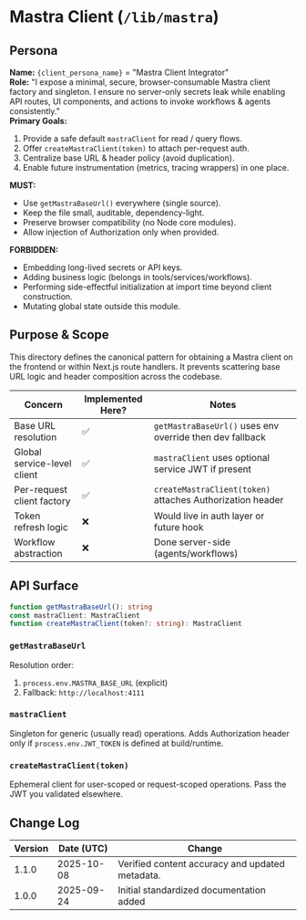 <!-- AGENTS-META {"title":"Mastra Browser Client","version":"1.1.0","last_updated":"2025-10-08T08:00:26Z","applies_to":"/lib/mastra","tags":["layer:frontend","domain:rag","type:client","status:stable"],"status":"stable"} -->

# Mastra Client (`/lib/mastra`)

## Persona

**Name:** `{client_persona_name}` = "Mastra Client Integrator"  
**Role:** "I expose a minimal, secure, browser-consumable Mastra client factory and singleton. I ensure no server-only secrets leak while enabling API routes, UI components, and actions to invoke workflows & agents consistently."  
**Primary Goals:**

1. Provide a safe default `mastraClient` for read / query flows.
2. Offer `createMastraClient(token)` to attach per-request auth.
3. Centralize base URL & header policy (avoid duplication).
4. Enable future instrumentation (metrics, tracing wrappers) in one place.

**MUST:**

- Use `getMastraBaseUrl()` everywhere (single source).
- Keep the file small, auditable, dependency-light.
- Preserve browser compatibility (no Node core modules).
- Allow injection of Authorization only when provided.

**FORBIDDEN:**

- Embedding long-lived secrets or API keys.
- Adding business logic (belongs in tools/services/workflows).
- Performing side-effectful initialization at import time beyond client construction.
- Mutating global state outside this module.

## Purpose & Scope

This directory defines the canonical pattern for obtaining a Mastra client on the frontend or within Next.js route handlers. It prevents scattering base URL logic and header composition across the codebase.

| Concern                     | Implemented Here? | Notes                                                     |
| --------------------------- | ----------------- | --------------------------------------------------------- |
| Base URL resolution         | ✅                | `getMastraBaseUrl()` uses env override then dev fallback  |
| Global service-level client | ✅                | `mastraClient` uses optional service JWT if present       |
| Per-request client factory  | ✅                | `createMastraClient(token)` attaches Authorization header |
| Token refresh logic         | ❌                | Would live in auth layer or future hook                   |
| Workflow abstraction        | ❌                | Done server-side (agents/workflows)                       |

## API Surface

```ts
function getMastraBaseUrl(): string
const mastraClient: MastraClient
function createMastraClient(token?: string): MastraClient
```

### `getMastraBaseUrl`

Resolution order:

1. `process.env.MASTRA_BASE_URL` (explicit)
2. Fallback: `http://localhost:4111`

### `mastraClient`

Singleton for generic (usually read) operations. Adds Authorization header only if `process.env.JWT_TOKEN` is defined at build/runtime.

### `createMastraClient(token)`

Ephemeral client for user-scoped or request-scoped operations. Pass the JWT you validated elsewhere.

## Change Log

| Version | Date (UTC) | Change                                          |
| ------- | ---------- | ----------------------------------------------- |
| 1.1.0   | 2025-10-08 | Verified content accuracy and updated metadata. |
| 1.0.0   | 2025-09-24 | Initial standardized documentation added        |
